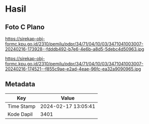 # Hasil

## Foto C Plano

https://sirekap-obj-formc.kpu.go.id/2310/pemilu/pdpr/34/71/04/10/03/3471041003007-20240216-173928--fdddb492-b7e6-4e6b-a8d5-5debc4d50963.jpg

https://sirekap-obj-formc.kpu.go.id/2310/pemilu/pdpr/34/71/04/10/03/3471041003007-20240216-174521--f855c9ae-e2ad-4eae-96fc-ea32a9090965.jpg


## Metadata

| Key        | Value               |
| ---------- | ------------------- |
| Time Stamp | 2024-02-17 13:05:41 |
| Kode Dapil | 3401                |



